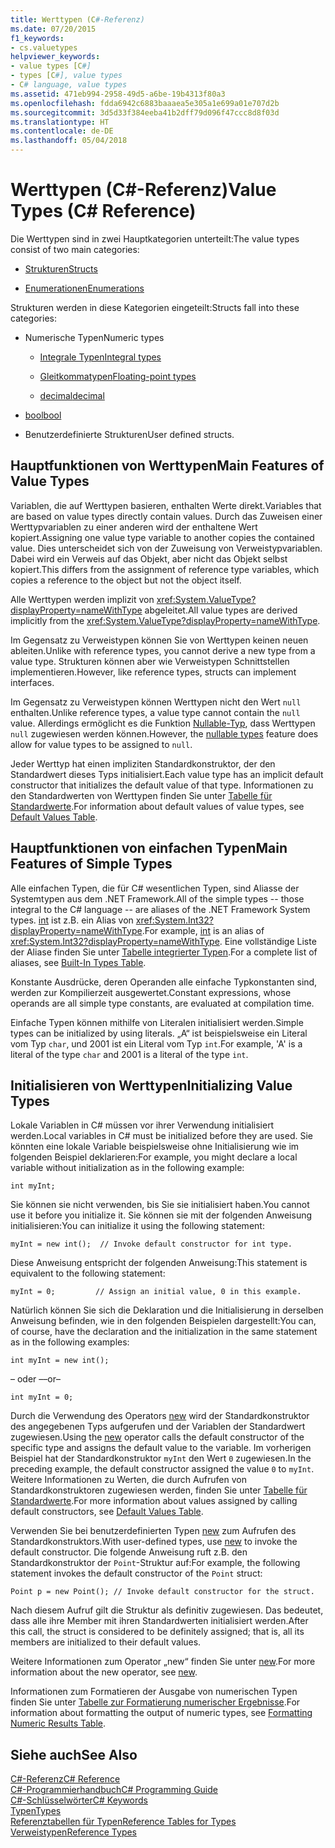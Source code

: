 ```yaml
---
title: Werttypen (C#-Referenz)
ms.date: 07/20/2015
f1_keywords:
- cs.valuetypes
helpviewer_keywords:
- value types [C#]
- types [C#], value types
- C# language, value types
ms.assetid: 471eb994-2958-49d5-a6be-19b4313f80a3
ms.openlocfilehash: fdda6942c6883baaaea5e305a1e699a01e707d2b
ms.sourcegitcommit: 3d5d33f384eeba41b2dff79d096f47ccc8d8f03d
ms.translationtype: HT
ms.contentlocale: de-DE
ms.lasthandoff: 05/04/2018
---
```

# <a name="value-types-c-reference"></a><span data-ttu-id="2471d-102">Werttypen (C#-Referenz)</span><span class="sxs-lookup"><span data-stu-id="2471d-102">Value Types (C# Reference)</span></span>
<span data-ttu-id="2471d-103">Die Werttypen sind in zwei Hauptkategorien unterteilt:</span><span class="sxs-lookup"><span data-stu-id="2471d-103">The value types consist of two main categories:</span></span>  
  
-   [<span data-ttu-id="2471d-104">Strukturen</span><span class="sxs-lookup"><span data-stu-id="2471d-104">Structs</span></span>](../../../csharp/language-reference/keywords/struct.md)  
  
-   [<span data-ttu-id="2471d-105">Enumerationen</span><span class="sxs-lookup"><span data-stu-id="2471d-105">Enumerations</span></span>](../../../csharp/language-reference/keywords/enum.md)  
  
 <span data-ttu-id="2471d-106">Strukturen werden in diese Kategorien eingeteilt:</span><span class="sxs-lookup"><span data-stu-id="2471d-106">Structs fall into these categories:</span></span>  
  
-   <span data-ttu-id="2471d-107">Numerische Typen</span><span class="sxs-lookup"><span data-stu-id="2471d-107">Numeric types</span></span>  
  
    -   [<span data-ttu-id="2471d-108">Integrale Typen</span><span class="sxs-lookup"><span data-stu-id="2471d-108">Integral types</span></span>](../../../csharp/language-reference/keywords/integral-types-table.md)  
  
    -   [<span data-ttu-id="2471d-109">Gleitkommatypen</span><span class="sxs-lookup"><span data-stu-id="2471d-109">Floating-point types</span></span>](../../../csharp/language-reference/keywords/floating-point-types-table.md)  
  
    -   [<span data-ttu-id="2471d-110">decimal</span><span class="sxs-lookup"><span data-stu-id="2471d-110">decimal</span></span>](../../../csharp/language-reference/keywords/decimal.md)  
  
-   [<span data-ttu-id="2471d-111">bool</span><span class="sxs-lookup"><span data-stu-id="2471d-111">bool</span></span>](../../../csharp/language-reference/keywords/bool.md)  
  
-   <span data-ttu-id="2471d-112">Benutzerdefinierte Strukturen</span><span class="sxs-lookup"><span data-stu-id="2471d-112">User defined structs.</span></span>  
  
## <a name="main-features-of-value-types"></a><span data-ttu-id="2471d-113">Hauptfunktionen von Werttypen</span><span class="sxs-lookup"><span data-stu-id="2471d-113">Main Features of Value Types</span></span>  
 <span data-ttu-id="2471d-114">Variablen, die auf Werttypen basieren, enthalten Werte direkt.</span><span class="sxs-lookup"><span data-stu-id="2471d-114">Variables that are based on value types directly contain values.</span></span> <span data-ttu-id="2471d-115">Durch das Zuweisen einer Werttypvariablen zu einer anderen wird der enthaltene Wert kopiert.</span><span class="sxs-lookup"><span data-stu-id="2471d-115">Assigning one value type variable to another copies the contained value.</span></span> <span data-ttu-id="2471d-116">Dies unterscheidet sich von der Zuweisung von Verweistypvariablen. Dabei wird ein Verweis auf das Objekt, aber nicht das Objekt selbst kopiert.</span><span class="sxs-lookup"><span data-stu-id="2471d-116">This differs from the assignment of reference type variables, which copies a reference to the object but not the object itself.</span></span>  
  
 <span data-ttu-id="2471d-117">Alle Werttypen werden implizit von <xref:System.ValueType?displayProperty=nameWithType> abgeleitet.</span><span class="sxs-lookup"><span data-stu-id="2471d-117">All value types are derived implicitly from the <xref:System.ValueType?displayProperty=nameWithType>.</span></span>  
  
 <span data-ttu-id="2471d-118">Im Gegensatz zu Verweistypen können Sie von Werttypen keinen neuen ableiten.</span><span class="sxs-lookup"><span data-stu-id="2471d-118">Unlike with reference types, you cannot derive a new type from a value type.</span></span> <span data-ttu-id="2471d-119">Strukturen können aber wie Verweistypen Schnittstellen implementieren.</span><span class="sxs-lookup"><span data-stu-id="2471d-119">However, like reference types, structs can implement interfaces.</span></span>  
  
 <span data-ttu-id="2471d-120">Im Gegensatz zu Verweistypen können Werttypen nicht den Wert `null` enthalten.</span><span class="sxs-lookup"><span data-stu-id="2471d-120">Unlike reference types, a value type cannot contain the `null` value.</span></span> <span data-ttu-id="2471d-121">Allerdings ermöglicht es die Funktion [Nullable-Typ](../../../csharp/programming-guide/nullable-types/index.md), dass Werttypen `null` zugewiesen werden können.</span><span class="sxs-lookup"><span data-stu-id="2471d-121">However, the [nullable types](../../../csharp/programming-guide/nullable-types/index.md) feature does allow for value types to be assigned to `null`.</span></span>  
  
 <span data-ttu-id="2471d-122">Jeder Werttyp hat einen impliziten Standardkonstruktor, der den Standardwert dieses Typs initialisiert.</span><span class="sxs-lookup"><span data-stu-id="2471d-122">Each value type has an implicit default constructor that initializes the default value of that type.</span></span> <span data-ttu-id="2471d-123">Informationen zu den Standardwerten von Werttypen finden Sie unter [Tabelle für Standardwerte](../../../csharp/language-reference/keywords/default-values-table.md).</span><span class="sxs-lookup"><span data-stu-id="2471d-123">For information about default values of value types, see [Default Values Table](../../../csharp/language-reference/keywords/default-values-table.md).</span></span>  
  
## <a name="main-features-of-simple-types"></a><span data-ttu-id="2471d-124">Hauptfunktionen von einfachen Typen</span><span class="sxs-lookup"><span data-stu-id="2471d-124">Main Features of Simple Types</span></span>  
 <span data-ttu-id="2471d-125">Alle einfachen Typen, die für C# wesentlichen Typen, sind Aliasse der Systemtypen aus dem .NET Framework.</span><span class="sxs-lookup"><span data-stu-id="2471d-125">All of the simple types -- those integral to the C# language -- are aliases of the .NET Framework System types.</span></span> <span data-ttu-id="2471d-126">[int](../../../csharp/language-reference/keywords/int.md) ist z.B. ein Alias von <xref:System.Int32?displayProperty=nameWithType>.</span><span class="sxs-lookup"><span data-stu-id="2471d-126">For example, [int](../../../csharp/language-reference/keywords/int.md) is an alias of <xref:System.Int32?displayProperty=nameWithType>.</span></span> <span data-ttu-id="2471d-127">Eine vollständige Liste der Aliase finden Sie unter [Tabelle integrierter Typen](../../../csharp/language-reference/keywords/built-in-types-table.md).</span><span class="sxs-lookup"><span data-stu-id="2471d-127">For a complete list of aliases, see [Built-In Types Table](../../../csharp/language-reference/keywords/built-in-types-table.md).</span></span>  
  
 <span data-ttu-id="2471d-128">Konstante Ausdrücke, deren Operanden alle einfache Typkonstanten sind, werden zur Kompilierzeit ausgewertet.</span><span class="sxs-lookup"><span data-stu-id="2471d-128">Constant expressions, whose operands are all simple type constants, are evaluated at compilation time.</span></span>  
  
 <span data-ttu-id="2471d-129">Einfache Typen können mithilfe von Literalen initialisiert werden.</span><span class="sxs-lookup"><span data-stu-id="2471d-129">Simple types can be initialized by using literals.</span></span> <span data-ttu-id="2471d-130">„A“ ist beispielsweise ein Literal vom Typ `char`, und 2001 ist ein Literal vom Typ `int`.</span><span class="sxs-lookup"><span data-stu-id="2471d-130">For example, 'A' is a literal of the type `char` and 2001 is a literal of the type `int`.</span></span>  
  
## <a name="initializing-value-types"></a><span data-ttu-id="2471d-131">Initialisieren von Werttypen</span><span class="sxs-lookup"><span data-stu-id="2471d-131">Initializing Value Types</span></span>  
 <span data-ttu-id="2471d-132">Lokale Variablen in C# müssen vor ihrer Verwendung initialisiert werden.</span><span class="sxs-lookup"><span data-stu-id="2471d-132">Local variables in C# must be initialized before they are used.</span></span> <span data-ttu-id="2471d-133">Sie könnten eine lokale Variable beispielsweise ohne Initialisierung wie im folgenden Beispiel deklarieren:</span><span class="sxs-lookup"><span data-stu-id="2471d-133">For example, you might declare a local variable without initialization as in the following example:</span></span>  
  
```  
int myInt;  
```  
  
 <span data-ttu-id="2471d-134">Sie können sie nicht verwenden, bis Sie sie initialisiert haben.</span><span class="sxs-lookup"><span data-stu-id="2471d-134">You cannot use it before you initialize it.</span></span> <span data-ttu-id="2471d-135">Sie können sie mit der folgenden Anweisung initialisieren:</span><span class="sxs-lookup"><span data-stu-id="2471d-135">You can initialize it using the following statement:</span></span>  
  
```  
myInt = new int();  // Invoke default constructor for int type.  
```  
  
 <span data-ttu-id="2471d-136">Diese Anweisung entspricht der folgenden Anweisung:</span><span class="sxs-lookup"><span data-stu-id="2471d-136">This statement is equivalent to the following statement:</span></span>  
  
```  
myInt = 0;         // Assign an initial value, 0 in this example.  
```  
  
 <span data-ttu-id="2471d-137">Natürlich können Sie sich die Deklaration und die Initialisierung in derselben Anweisung befinden, wie in den folgenden Beispielen dargestellt:</span><span class="sxs-lookup"><span data-stu-id="2471d-137">You can, of course, have the declaration and the initialization in the same statement as in the following examples:</span></span>  
  
```  
int myInt = new int();  
```  
  
 <span data-ttu-id="2471d-138">– oder –</span><span class="sxs-lookup"><span data-stu-id="2471d-138">–or–</span></span>  
  
```  
int myInt = 0;  
```  
  
 <span data-ttu-id="2471d-139">Durch die Verwendung des Operators [new](../../../csharp/language-reference/keywords/new.md) wird der Standardkonstruktor des angegebenen Typs aufgerufen und der Variablen der Standardwert zugewiesen.</span><span class="sxs-lookup"><span data-stu-id="2471d-139">Using the [new](../../../csharp/language-reference/keywords/new.md) operator calls the default constructor of the specific type and assigns the default value to the variable.</span></span> <span data-ttu-id="2471d-140">Im vorherigen Beispiel hat der Standardkonstruktor `myInt` den Wert `0` zugewiesen.</span><span class="sxs-lookup"><span data-stu-id="2471d-140">In the preceding example, the default constructor assigned the value `0` to `myInt`.</span></span> <span data-ttu-id="2471d-141">Weitere Informationen zu Werten, die durch Aufrufen von Standardkonstruktoren zugewiesen werden, finden Sie unter [Tabelle für Standardwerte](../../../csharp/language-reference/keywords/default-values-table.md).</span><span class="sxs-lookup"><span data-stu-id="2471d-141">For more information about values assigned by calling default constructors, see [Default Values Table](../../../csharp/language-reference/keywords/default-values-table.md).</span></span>  
  
 <span data-ttu-id="2471d-142">Verwenden Sie bei benutzerdefinierten Typen [new](../../../csharp/language-reference/keywords/new.md) zum Aufrufen des Standardkonstruktors.</span><span class="sxs-lookup"><span data-stu-id="2471d-142">With user-defined types, use [new](../../../csharp/language-reference/keywords/new.md) to invoke the default constructor.</span></span> <span data-ttu-id="2471d-143">Die folgende Anweisung ruft z.B. den Standardkonstruktor der `Point`-Struktur auf:</span><span class="sxs-lookup"><span data-stu-id="2471d-143">For example, the following statement invokes the default constructor of the `Point` struct:</span></span>  
  
```  
Point p = new Point(); // Invoke default constructor for the struct.  
```  
  
 <span data-ttu-id="2471d-144">Nach diesem Aufruf gilt die Struktur als definitiv zugewiesen. Das bedeutet, dass alle ihre Member mit ihren Standardwerten initialisiert werden.</span><span class="sxs-lookup"><span data-stu-id="2471d-144">After this call, the struct is considered to be definitely assigned; that is, all its members are initialized to their default values.</span></span>  
  
 <span data-ttu-id="2471d-145">Weitere Informationen zum Operator „new“ finden Sie unter [new](../../../csharp/language-reference/keywords/new.md).</span><span class="sxs-lookup"><span data-stu-id="2471d-145">For more information about the new operator, see [new](../../../csharp/language-reference/keywords/new.md).</span></span>  
  
 <span data-ttu-id="2471d-146">Informationen zum Formatieren der Ausgabe von numerischen Typen finden Sie unter [Tabelle zur Formatierung numerischer Ergebnisse](../../../csharp/language-reference/keywords/formatting-numeric-results-table.md).</span><span class="sxs-lookup"><span data-stu-id="2471d-146">For information about formatting the output of numeric types, see [Formatting Numeric Results Table](../../../csharp/language-reference/keywords/formatting-numeric-results-table.md).</span></span>  
  
## <a name="see-also"></a><span data-ttu-id="2471d-147">Siehe auch</span><span class="sxs-lookup"><span data-stu-id="2471d-147">See Also</span></span>  
 [<span data-ttu-id="2471d-148">C#-Referenz</span><span class="sxs-lookup"><span data-stu-id="2471d-148">C# Reference</span></span>](../../../csharp/language-reference/index.md)  
 [<span data-ttu-id="2471d-149">C#-Programmierhandbuch</span><span class="sxs-lookup"><span data-stu-id="2471d-149">C# Programming Guide</span></span>](../../../csharp/programming-guide/index.md)  
 [<span data-ttu-id="2471d-150">C#-Schlüsselwörter</span><span class="sxs-lookup"><span data-stu-id="2471d-150">C# Keywords</span></span>](../../../csharp/language-reference/keywords/index.md)  
 [<span data-ttu-id="2471d-151">Typen</span><span class="sxs-lookup"><span data-stu-id="2471d-151">Types</span></span>](../../../csharp/language-reference/keywords/types.md)  
 [<span data-ttu-id="2471d-152">Referenztabellen für Typen</span><span class="sxs-lookup"><span data-stu-id="2471d-152">Reference Tables for Types</span></span>](../../../csharp/language-reference/keywords/reference-tables-for-types.md)  
 [<span data-ttu-id="2471d-153">Verweistypen</span><span class="sxs-lookup"><span data-stu-id="2471d-153">Reference Types</span></span>](../../../csharp/language-reference/keywords/reference-types.md)
